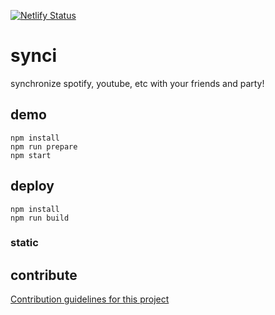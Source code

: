 [![Netlify Status](https://api.netlify.com/api/v1/badges/4a19398b-ed9c-4f3d-80d5-084f08a1d7db/deploy-status)](https://app.netlify.com/sites/synci/deploys)
# synci
synchronize spotify, youtube, etc with your friends and party!

## demo
```shell
npm install
npm run prepare
npm start
```

## deploy
```shell
npm install
npm run build
```

### static

## contribute
[Contribution guidelines for this project](CONTRIBUTING.md)